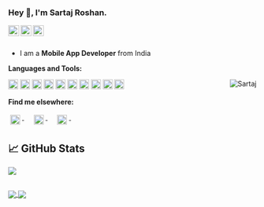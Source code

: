 ### Hey 👋, I'm Sartaj Roshan.


<a href="https://github.com/sartajroshan/">
  <img align="left" alt="Github" width="22px" src="https://cdn.jsdelivr.net/npm/simple-icons@v3/icons/github.svg" />
</a>
<a href="https://t.me/crackntech">
  <img align="left" alt="Telegram" width="22px" src="https://cdn.jsdelivr.net/npm/simple-icons@3.12.2/icons/telegram.svg" />
</a>
<a href="mailto:sarthajroshan@gmail.com">
  <img align="left" alt="Gmail" width="22px" src="https://cdn.jsdelivr.net/npm/simple-icons@3.12.2/icons/gmail.svg" />
</a>

<br />
<br />

- I am a **Mobile App Developer** from India



**Languages and Tools:**  

<code><img height="20" src="https://cdn.jsdelivr.net/npm/simple-icons@3.12.2/icons/android.svg"></code>
<code><img height="20" src="https://cdn.jsdelivr.net/npm/simple-icons@3.12.2/icons/flutter.svg"></code>
<code><img height="20" src="https://cdn.jsdelivr.net/npm/simple-icons@3.12.2/icons/node-dot-js.svg"></code>
<code><img height="20" src="https://cdn.jsdelivr.net/npm/simple-icons@3.12.2/icons/fastapi.svg"></code>
<code><img height="20" src="https://cdn.jsdelivr.net/npm/simple-icons@3.12.2/icons/kotlin.svg"></code>
<code><img height="20" src="https://cdn.jsdelivr.net/npm/simple-icons@3.12.2/icons/dart.svg"></code>
<code><img height="20" src="https://cdn.jsdelivr.net/npm/simple-icons@3.12.2/icons/python.svg"></code>
<code><img height="20" src="https://cdn.jsdelivr.net/npm/simple-icons@3.12.2/icons/javascript.svg"></code>
<code><img height="20" src="https://cdn.jsdelivr.net/npm/simple-icons@3.12.2/icons/mysql.svg"></code>
<code><img height="20" src="https://cdn.jsdelivr.net/npm/simple-icons@3.12.2/icons/mongodb.svg"></code>
<img align="right"  src="https://github-readme-stats.vercel.app/api?username=sartajroshan&count_private=true&show_icons=true" alt="Sartaj" />

**Find me elsewhere:**  


<p align="left">
  <a href="https://stackoverflow.com/users/9003483/sartaj-roshan">
    <img height="20" src="https://cdn.jsdelivr.net/npm/simple-icons@3.12.2/icons/stackoverflow.svg" alt="sartajroshan" style="vertical-align:top; margin:4px">
  </a>&nbsp;&nbsp;&nbsp;
  <a href="https://twitter.com/SartajRoshan">
    <img height="20" src="https://cdn.jsdelivr.net/npm/simple-icons@3.12.2/icons/twitter.svg" alt="sartajroshan" style="vertical-align:top; margin:4px">
  </a>&nbsp;&nbsp;&nbsp;
   <a href="https://play.google.com/store/apps/dev?id=5726820012305174175">
    <img height="20" src="https://cdn.jsdelivr.net/npm/simple-icons@3.12.2/icons/googleplay.svg" alt="sartajroshan" style="vertical-align:top; margin:4px">
  </a>&nbsp;&nbsp;&nbsp;
  
</p>


## &#x1f4c8; GitHub Stats


<a href="https://github.com/sartajroshan/sartajroshan">
  <img align="center" src="https://github-readme-stats.vercel.app/api/top-langs/?username=sartajroshan&hide=makefile,html,tex&langs_count=3" />
</a>


##

<a href="https://github.com/sartajroshan/dotlottieloader-flutter">
  <img align="center" src="https://github-readme-stats.vercel.app/api/pin/?username=sartajroshan&repo=dotlottieloader-flutter" />
</a>
<a href="https://github.com/qkopy/richlinkpreview">
  <img align="center" src="https://github-readme-stats.vercel.app/api/pin/?username=qkopy&repo=richlinkpreview" />
</a>
